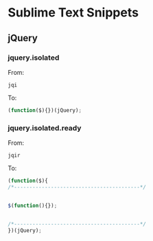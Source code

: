 # Sublime Text Snippets

## jQuery

### jquery.isolated
From:

```
jqi
```

To:

```javascript
(function($){})(jQuery);
```

### jquery.isolated.ready
From:

```
jqir
```

To:

```javascript
(function($){
/*-----------------------------------------*/


$(function(){});


/*-----------------------------------------*/
})(jQuery);
```